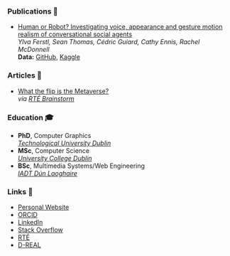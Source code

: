 ### Publications 📝

- [Human or Robot? Investigating voice, appearance and gesture motion realism of conversational social agents](https://dl.acm.org/doi/10.1145/3472306.3478338) <br/> *Ylva Ferstl, Sean Thomas, Cédric Guiard, Cathy Ennis, Rachel McDonnell* <br/> **Data:** [GitHub](https://github.com/seanthomasdev/2021-Human-or-Robot), [Kaggle](https://www.kaggle.com/seanthomasdev/human-or-robot-2021)

### Articles 📰
- [What the flip is the Metaverse?](https://www.rte.ie/brainstorm/2021/1109/1258766-metaverse-virtual-reality-facebook-mark-zuckerberg/) <br/>
*via [RTÉ Brainstorm](https://www.rte.ie/brainstorm/)* 

### Education 🎓
- **PhD**, Computer Graphics <br/>
*[Technological University Dublin](https://www.tudublin.ie/)* 
- **MSc**, Computer Science <br/>
*[University College Dublin](https://www.ucd.ie/)* 
- **BSc**, Multimedia Systems/Web Engineering <br/>
*[IADT Dún Laoghaire](https://iadt.ie/)* 

### Links 🔗
- [Personal Website](https://seanthomas.dev)
- [ORCID](https://orcid.org/0000-0003-0701-7246)
- [LinkedIn](https://www.linkedin.com/in/seanthomasdev/)
- [Stack Overflow](https://stackoverflow.com/users/18299454/seanthomasdev)
- [RTÉ](https://www.rte.ie/author/1258790-sean-thomas/)
- [D-REAL](https://d-real.ie/current-d-real-phd-students/)

